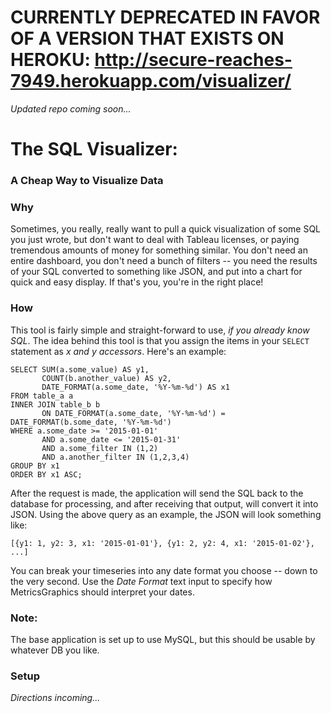 # CURRENTLY DEPRECATED IN FAVOR OF A VERSION THAT EXISTS ON HEROKU: http://secure-reaches-7949.herokuapp.com/visualizer/
_Updated repo coming soon..._
# The SQL Visualizer:
### A Cheap Way to Visualize Data

### Why

Sometimes, you really, really want to pull a quick visualization of some SQL you just wrote, but don't want to
deal with Tableau licenses, or paying tremendous amounts of money for something similar. You don't need an entire
dashboard, you don't need a bunch of filters -- you need the results of your SQL converted to something like JSON,
and put into a chart for quick and easy display. If that's you, you're in the right place!

### How

This tool is fairly simple and straight-forward to use, *if you already know SQL*. The idea behind this tool is that you
assign the items in your `SELECT` statement as *x and y accessors*. Here's an example:

```
SELECT SUM(a.some_value) AS y1,
       COUNT(b.another_value) AS y2,
       DATE_FORMAT(a.some_date, '%Y-%m-%d') AS x1
FROM table_a a
INNER JOIN table_b b
       ON DATE_FORMAT(a.some_date, '%Y-%m-%d') = DATE_FORMAT(b.some_date, '%Y-%m-%d')
WHERE a.some_date >= '2015-01-01'
       AND a.some_date <= '2015-01-31'
       AND a.some_filter IN (1,2)
       AND a.another_filter IN (1,2,3,4)
GROUP BY x1
ORDER BY x1 ASC;
```

After the request is made, the application will send the SQL back to the database for processing, and after receiving
that output, will convert it into JSON. Using the above query as an example, the JSON will look something like:

```
[{y1: 1, y2: 3, x1: '2015-01-01'}, {y1: 2, y2: 4, x1: '2015-01-02'}, ...]
```

You can break your timeseries into any date format you choose -- down to the very second. Use the *Date Format* text input
to specify how MetricsGraphics should interpret your dates.

### Note:

The base application is set up to use MySQL, but this should be usable by whatever DB you like.

### Setup
*Directions incoming...*
